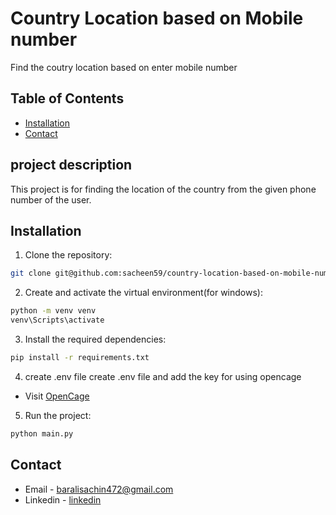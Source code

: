 # Country Location based on Mobile number
Find the coutry location based on enter mobile number

## Table of Contents
- [Installation](#installation)
- [Contact](#contact)

## project description
This project is for finding the location of the country from the given phone number of the user.

## Installation

1. Clone the repository:
```bash
git clone git@github.com:sacheen59/country-location-based-on-mobile-number.git
```
2. Create and activate the virtual environment(for windows):
```bash
python -m venv venv
venv\Scripts\activate
```
3. Install the required dependencies:
```bash
pip install -r requirements.txt
```

4. create .env file
create .env file and add the key for using opencage
- Visit [OpenCage](https://opencagedata.com/)

5. Run the project:
```bash
python main.py
```

## Contact
- Email - [baralisachin472@gmail.com](mailto:baralisachin472@gmail.com)
- Linkedin - [linkedin](https://www.linkedin.com/in/sachin-barali/)
